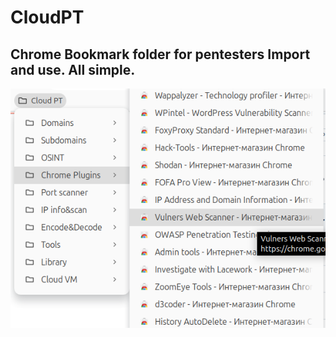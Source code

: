 # CloudPT
Chrome Bookmark folder for pentesters
Import and use. All simple.
--
![image](https://github.com/SargeForever/CloudPT/blob/main/Preview.png?raw=true)
